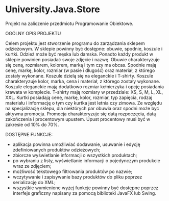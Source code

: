 # University.Java.Store

Projekt na zaliczenie przedmiotu Programowanie Obiektowe.

OGÓLNY OPIS PROJEKTU

Celem projektu jest stworzenie programu do zarządzania sklepem odzieżowym.
W sklepie powinny być dostępne: obuwie, spodnie, koszule i kurtki.
Odzież może być męska lub damska. Ponadto każdy produkt w sklepie powinien
posiadać swoje zdjęcie i nazwę. Obuwie charakteryzuje się ceną, rozmiarem,
kolorem, marką i tym czy ma obcas. Spodnie mają cenę, markę, kolor, rozmiar
(w pasie i długość) oraz materiał, z którego zostały wykonane. Koszule dzielą się
na eleganckie i T-shirty. Koszule charakteryzuje kolor, marka, cena i materiał, z
którego zostały wykonane. Koszule eleganckie mają dodatkowo rozmiar
kołnierzyka i opcję posiadania krawata w komplecie. T-shirty mają rozmiary w
przedziale: XS, S, M, L, XL, XXL. Kurtki posiadają cenę, markę, kolor, rozmiar, typ
zapięcia, rodzaj materiału i informację o tym czy kurtka jest letnia czy zimowa.
Ze względu na specjalizację sklepu, dla niektórych par obuwia oraz spodni może
być aktywna promocja. Promocja charakteryzuje się datą rozpoczęcia, datą
zakończenia i procentowym upustem. Upust procentowy musi być w zakresie
od 10% do 70%.

DOSTĘPNE FUNKCJE:
- aplikacja powinna umożliwiać dodawanie, usuwanie i edycję
zdefiniowanych produktów odzieżowych;
- zbiorcze wyświetlanie informacji o wszystkich produktach;
- po wybraniu z listy, wyświetlanie informacji o pojedynczym produkcie
wraz ze zdjęciem;
- możliwość tekstowego filtrowania produktów po nazwie;
- wczytywanie i zapisywanie bazy produktów do pliku poprzez serializację
do XML;
- wszystkie wymienione wyżej funkcje powinny być dostępne poprzez
interfejs graficzny napisany za pomocą biblioteki JavaFX lub Swing.
